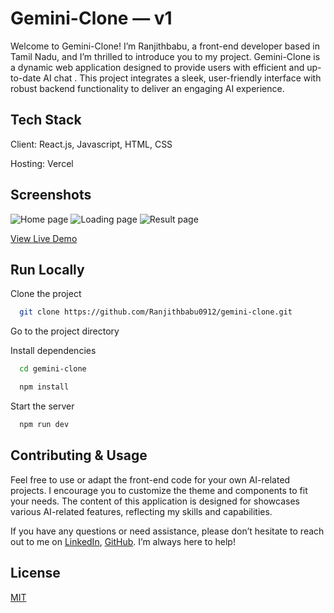 # Gemini-Clone — v1

Welcome to Gemini-Clone! I’m Ranjithbabu, a front-end developer based in Tamil Nadu, and I’m thrilled to introduce you to my project. Gemini-Clone is a dynamic web application designed to provide users with efficient and up-to-date AI chat . This project integrates a sleek, user-friendly interface with robust backend functionality to deliver an engaging AI experience.

## Tech Stack

Client: React.js, Javascript, HTML, CSS

Hosting: Vercel

## Screenshots 

<img src="https://ibb.co/R21fPHZ" alt="Home page" />
<img src="https://ibb.co/DYjRPs7" alt="Loading page" /> 
<img src="https://ibb.co/JqH8fpL" alt="Result page" /> 

[View Live Demo](https://gemini-clone-ranjithbabu0912s-projects.vercel.app/)


## Run Locally

Clone the project

```bash
  git clone https://github.com/Ranjithbabu0912/gemini-clone.git
```

Go to the project directory

Install dependencies

```bash
  cd gemini-clone
```

```bash
  npm install
```

Start the server

```bash
  npm run dev
```


## Contributing & Usage
Feel free to use or adapt the front-end code for your own AI-related projects. I encourage you to customize the theme and components to fit your needs. The content of this application is designed for showcases various AI-related features, reflecting my skills and capabilities.

If you have any questions or need assistance, please don’t hesitate to reach out to me on [LinkedIn](https://www.linkedin.com/in/ranjithbabu0912/), [GitHub](https://github.com/Ranjithbabu0912). I’m always here to help!

## License

[MIT](https://github.com/Ranjithbabu0912/gemini-clone/blob/main/LICENSE)


